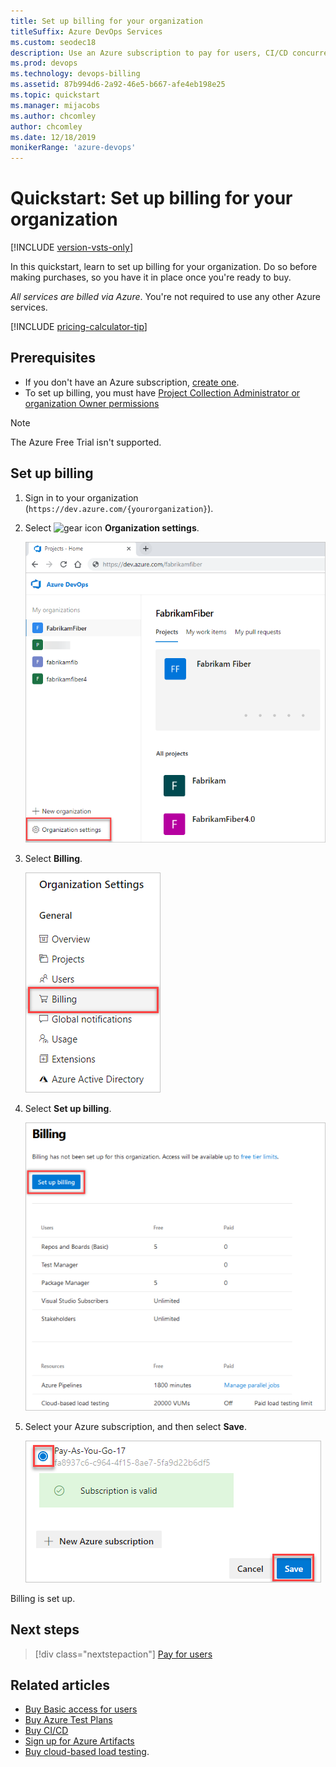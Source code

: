 ```yaml
---
title: Set up billing for your organization
titleSuffix: Azure DevOps Services
ms.custom: seodec18
description: Use an Azure subscription to pay for users, CI/CD concurrency, and extensions
ms.prod: devops
ms.technology: devops-billing
ms.assetid: 87b994d6-2a92-46e5-b667-afe4eb198e25
ms.topic: quickstart
ms.manager: mijacobs
ms.author: chcomley
author: chcomley
ms.date: 12/18/2019 
monikerRange: 'azure-devops'
---
```


# Quickstart: Set up billing for your organization

[!INCLUDE [version-vsts-only](../../_shared/version-vsts-only.md)]

In this quickstart, learn to set up billing for your organization. Do so before making purchases, so you have it in place once you're ready to buy.

*All services are billed via Azure*. You're not required to use any other Azure services.

[!INCLUDE [pricing-calculator-tip](../../_shared/pricing-calculator-tip.md)]

## Prerequisites

* If you don't have an Azure subscription, [create one](https://azure.microsoft.com/pricing/purchase-options/).
* To set up billing, you must have [Project Collection Administrator or organization Owner permissions](../accounts/faq-add-delete-users.md#find-owner)

> [!NOTE]
> The Azure Free Trial isn't supported.

## Set up billing

1. Sign in to your organization (```https://dev.azure.com/{yourorganization}```).

2. Select ![gear icon](../../_img/icons/gear-icon.png) **Organization settings**.

   ![Open Organization settings](../../_shared/_img/settings/open-admin-settings-vert.png)

3. Select **Billing**.

    ![Select Billing from Organization settings](_img/_shared/select-billing-organization-settings.png)

4. Select **Set up billing**.

   ![Select Set up billing](_img/_shared/set-up-billing.png)

5. Select your Azure subscription, and then select **Save**.

   ![Select your Azure subscription](_img/_shared/select-azure-subscription.png)

Billing is set up.

## Next steps

> [!div class="nextstepaction"]
> [Pay for users](buy-basic-access-add-users.md)

## Related articles

* [Buy Basic access for users](buy-basic-access-add-users.md)
* [Buy Azure Test Plans](buy-basic-access-add-users.md)
* [Buy CI/CD](buy-more-build-vs.md)
* [Sign up for Azure Artifacts](../../artifacts/start-using-azure-artifacts.md)
* [Buy cloud-based load testing](buy-load-testing-vs.md).

